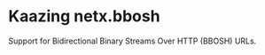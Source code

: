 Kaazing netx.bbosh
==================

Support for Bidirectional Binary Streams Over HTTP (BBOSH) URLs.
